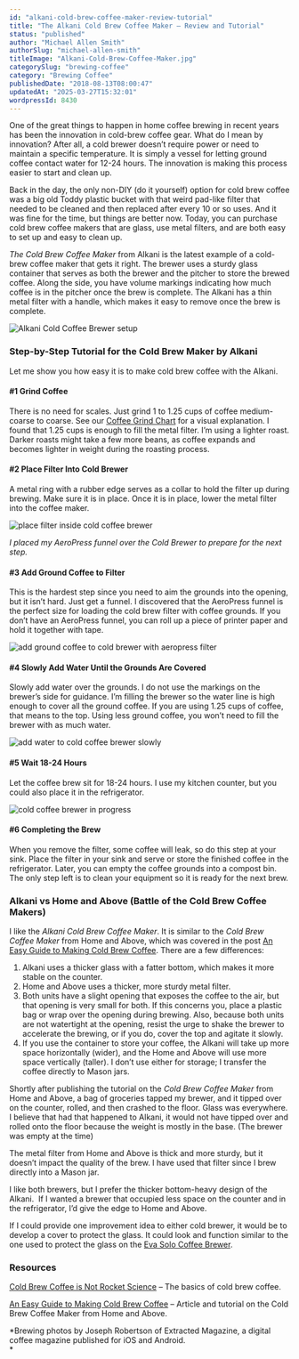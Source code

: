 ```yaml
---
id: "alkani-cold-brew-coffee-maker-review-tutorial"
title: "The Alkani Cold Brew Coffee Maker – Review and Tutorial"
status: "published"
author: "Michael Allen Smith"
authorSlug: "michael-allen-smith"
titleImage: "Alkani-Cold-Brew-Coffee-Maker.jpg"
categorySlug: "brewing-coffee"
category: "Brewing Coffee"
publishedDate: "2018-08-13T08:00:47"
updatedAt: "2025-03-27T15:32:01"
wordpressId: 8430
---
```


One of the great things to happen in home coffee brewing in recent years has been the innovation in cold-brew coffee gear. What do I mean by innovation? After all, a cold brewer doesn’t require power or need to maintain a specific temperature. It is simply a vessel for letting ground coffee contact water for 12-24 hours. The innovation is making this process easier to start and clean up.

Back in the day, the only non-DIY (do it yourself) option for cold brew coffee was a big old Toddy plastic bucket with that weird pad-like filter that needed to be cleaned and then replaced after every 10 or so uses. And it was fine for the time, but things are better now. Today, you can purchase cold brew coffee makers that are glass, use metal filters, and are both easy to set up and easy to clean up.

*The Cold Brew Coffee Maker* from Alkani is the latest example of a cold-brew coffee maker that gets it right. The brewer uses a sturdy glass container that serves as both the brewer and the pitcher to store the brewed coffee. Along the side, you have volume markings indicating how much coffee is in the pitcher once the brew is complete. The Alkani has a thin metal filter with a handle, which makes it easy to remove once the brew is complete.

![Alkani Cold Coffee Brewer setup](cold-brew-coffee-setup.jpg)

### Step-by-Step Tutorial for the Cold Brew Maker by Alkani

Let me show you how easy it is to make cold brew coffee with the Alkani.

#### #1 Grind Coffee

There is no need for scales. Just grind 1 to 1.25 cups of coffee medium-coarse to coarse. See our [Coffee Grind Chart](http://ineedcoffee.com/coffee-grind-chart/) for a visual explanation. I found that 1.25 cups is enough to fill the metal filter. I’m using a lighter roast. Darker roasts might take a few more beans, as coffee expands and becomes lighter in weight during the roasting process.

#### #2 Place Filter Into Cold Brewer

A metal ring with a rubber edge serves as a collar to hold the filter up during brewing. Make sure it is in place. Once it is in place, lower the metal filter into the coffee maker.

![place filter inside cold coffee brewer](cold-brew-setup-with-aeropress-filter.jpg)

*I placed my AeroPress funnel over the Cold Brewer to prepare for the next step.*

#### #3 Add Ground Coffee to Filter

This is the hardest step since you need to aim the grounds into the opening, but it isn’t hard. Just get a funnel. I discovered that the AeroPress funnel is the perfect size for loading the cold brew filter with coffee grounds. If you don’t have an AeroPress funnel, you can roll up a piece of printer paper and hold it together with tape.

![add ground coffee to cold brewer with aeropress filter](cold-brew-add-coffee-aeropress-filter.jpg)

#### #4 Slowly Add Water Until the Grounds Are Covered

Slowly add water over the grounds. I do not use the markings on the brewer’s side for guidance. I’m filling the brewer so the water line is high enough to cover all the ground coffee. If you are using 1.25 cups of coffee, that means to the top. Using less ground coffee, you won’t need to fill the brewer with as much water.

![add water to cold coffee brewer slowly](cold-brew-add-water.jpg)

#### #5 Wait 18-24 Hours

Let the coffee brew sit for 18-24 hours. I use my kitchen counter, but you could also place it in the refrigerator.

![cold coffee brewer in progress](cold-brew-finished-side.jpg)

#### #6 Completing the Brew

When you remove the filter, some coffee will leak, so do this step at your sink. Place the filter in your sink and serve or store the finished coffee in the refrigerator. Later, you can empty the coffee grounds into a compost bin. The only step left is to clean your equipment so it is ready for the next brew.

### Alkani vs Home and Above (Battle of the Cold Brew Coffee Makers)

I like the *Alkani Cold Brew Coffee Maker*. It is similar to the *Cold Brew Coffee Maker* from Home and Above, which was covered in the post [An Easy Guide to Making Cold Brew Coffee](http://ineedcoffee.com/easy-guide-making-cold-brew-coffee/). There are a few differences:

1.  Alkani uses a thicker glass with a fatter bottom, which makes it more stable on the counter.
2.  Home and Above uses a thicker, more sturdy metal filter.
3.  Both units have a slight opening that exposes the coffee to the air, but that opening is very small for both. If this concerns you, place a plastic bag or wrap over the opening during brewing. Also, because both units are not watertight at the opening, resist the urge to shake the brewer to accelerate the brewing, or if you do, cover the top and agitate it slowly.
4.  If you use the container to store your coffee, the Alkani will take up more space horizontally (wider), and the Home and Above will use more space vertically (taller). I don’t use either for storage; I transfer the coffee directly to Mason jars.

Shortly after publishing the tutorial on the *Cold Brew Coffee Maker* from Home and Above, a bag of groceries tapped my brewer, and it tipped over on the counter, rolled, and then crashed to the floor. Glass was everywhere. I believe that had that happened to Alkani, it would not have tipped over and rolled onto the floor because the weight is mostly in the base. (The brewer was empty at the time)

The metal filter from Home and Above is thick and more sturdy, but it doesn’t impact the quality of the brew. I have used that filter since I brew directly into a Mason jar.

I like both brewers, but I prefer the thicker bottom-heavy design of the Alkani.  If I wanted a brewer that occupied less space on the counter and in the refrigerator, I’d give the edge to Home and Above.

If I could provide one improvement idea to either cold brewer, it would be to develop a cover to protect the glass. It could look and function similar to the one used to protect the glass on the [Eva Solo Coffee Brewer](http://ineedcoffee.com/eva-solo-coffee-brewing-tutorial/).

### Resources

[Cold Brew Coffee is Not Rocket Science](http://ineedcoffee.com/cold-brew-coffee-is-not-rocket-science/) – The basics of cold brew coffee.

[An Easy Guide to Making Cold Brew Coffee](http://ineedcoffee.com/easy-guide-making-cold-brew-coffee/) – Article and tutorial on the Cold Brew Coffee Maker from Home and Above.

*Brewing photos by Joseph Robertson of Extracted Magazine, a digital coffee magazine published for iOS and Android.  
*